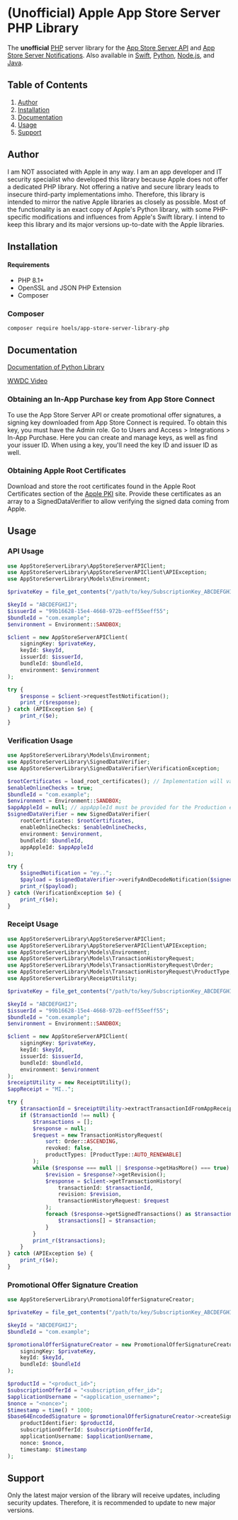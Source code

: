 # (Unofficial) Apple App Store Server PHP Library
The **unofficial** [PHP](https://github.com/hoels/app-store-server-library-php) server library for the
[App Store Server API](https://developer.apple.com/documentation/appstoreserverapi) and
[App Store Server Notifications](https://developer.apple.com/documentation/appstoreservernotifications).
Also available in
[Swift](https://github.com/apple/app-store-server-library-swift),
[Python](https://github.com/apple/app-store-server-library-python),
[Node.js](https://github.com/apple/app-store-server-library-node), and
[Java](https://github.com/apple/app-store-server-library-java).

## Table of Contents
1. [Author](#author)
2. [Installation](#installation)
3. [Documentation](#documentation)
4. [Usage](#usage)
5. [Support](#support)

## Author

I am NOT associated with Apple in any way. I am an app developer and IT security specialist who developed this library
because Apple does not offer a dedicated PHP library. Not offering a native and secure library leads to insecure
third-party implementations imho. Therefore, this library is intended to mirror the native Apple libraries as closely as
possible. Most of the functionality is an exact copy of Apple's Python library, with some PHP-specific modifications and
influences from Apple's Swift library. I intend to keep this library and its major versions up-to-date with the Apple
libraries.

## Installation

#### Requirements

- PHP 8.1+
- OpenSSL and JSON PHP Extension
- Composer

### Composer
```shell
composer require hoels/app-store-server-library-php
```

## Documentation

[Documentation of Python Library](https://apple.github.io/app-store-server-library-python/)

[WWDC Video](https://developer.apple.com/videos/play/wwdc2023/10143/)

### Obtaining an In-App Purchase key from App Store Connect

To use the App Store Server API or create promotional offer signatures, a signing key downloaded from App Store Connect
is required. To obtain this key, you must have the Admin role. Go to Users and Access > Integrations > In-App Purchase.
Here you can create and manage keys, as well as find your issuer ID. When using a key, you'll need the key ID and
issuer ID as well.

### Obtaining Apple Root Certificates

Download and store the root certificates found in the Apple Root Certificates section of the
[Apple PKI](https://www.apple.com/certificateauthority/) site. Provide these certificates as an array to a
SignedDataVerifier to allow verifying the signed data coming from Apple.

## Usage

### API Usage

```php
use AppStoreServerLibrary\AppStoreServerAPIClient;
use AppStoreServerLibrary\AppStoreServerAPIClient\APIException;
use AppStoreServerLibrary\Models\Environment;

$privateKey = file_get_contents("/path/to/key/SubscriptionKey_ABCDEFGHIJ.p8"); // Implementation will vary

$keyId = "ABCDEFGHIJ";
$issuerId = "99b16628-15e4-4668-972b-eeff55eeff55";
$bundleId = "com.example";
$environment = Environment::SANDBOX;

$client = new AppStoreServerAPIClient(
    signingKey: $privateKey,
    keyId: $keyId,
    issuerId: $issuerId,
    bundleId: $bundleId,
    environment: $environment
);

try {
    $response = $client->requestTestNotification();
    print_r($response);
} catch (APIException $e) {
    print_r($e);
}
```

### Verification Usage

```php
use AppStoreServerLibrary\Models\Environment;
use AppStoreServerLibrary\SignedDataVerifier;
use AppStoreServerLibrary\SignedDataVerifier\VerificationException;

$rootCertificates = load_root_certificates(); // Implementation will vary
$enableOnlineChecks = true;
$bundleId = "com.example";
$environment = Environment::SANDBOX;
$appAppleId = null; // appAppleId must be provided for the Production environment
$signedDataVerifier = new SignedDataVerifier(
    rootCertificates: $rootCertificates,
    enableOnlineChecks: $enableOnlineChecks,
    environment: $environment,
    bundleId: $bundleId,
    appAppleId: $appAppleId
);

try {
    $signedNotification = "ey..";
    $payload = $signedDataVerifier->verifyAndDecodeNotification($signedNotification);
    print_r($payload);
} catch (VerificationException $e) {
    print_r($e);
}
```

### Receipt Usage

```php
use AppStoreServerLibrary\AppStoreServerAPIClient;
use AppStoreServerLibrary\AppStoreServerAPIClient\APIException;
use AppStoreServerLibrary\Models\Environment;
use AppStoreServerLibrary\Models\TransactionHistoryRequest;
use AppStoreServerLibrary\Models\TransactionHistoryRequest\Order;
use AppStoreServerLibrary\Models\TransactionHistoryRequest\ProductType;
use AppStoreServerLibrary\ReceiptUtility;

$privateKey = file_get_contents("/path/to/key/SubscriptionKey_ABCDEFGHIJ.p8"); // Implementation will vary

$keyId = "ABCDEFGHIJ";
$issuerId = "99b16628-15e4-4668-972b-eeff55eeff55";
$bundleId = "com.example";
$environment = Environment::SANDBOX;

$client = new AppStoreServerAPIClient(
    signingKey: $privateKey,
    keyId: $keyId,
    issuerId: $issuerId,
    bundleId: $bundleId,
    environment: $environment
);
$receiptUtility = new ReceiptUtility();
$appReceipt = "MI..";

try {
    $transactionId = $receiptUtility->extractTransactionIdFromAppReceipt($appReceipt);
    if ($transactionId !== null) {
        $transactions = [];
        $response = null;
        $request = new TransactionHistoryRequest(
            sort: Order::ASCENDING,
            revoked: false,
            productTypes: [ProductType::AUTO_RENEWABLE]
        );
        while ($response === null || $response->getHasMore() === true) {
            $revision = $response?->getRevision();
            $response = $client->getTransactionHistory(
                transactionId: $transactionId,
                revision: $revision,
                transactionHistoryRequest: $request
            );
            foreach ($response->getSignedTransactions() as $transaction) {
                $transactions[] = $transaction;
            }
        }
        print_r($transactions);
    }
} catch (APIException $e) {
    print_r($e);
}
```

### Promotional Offer Signature Creation

```php
use AppStoreServerLibrary\PromotionalOfferSignatureCreator;

$privateKey = file_get_contents("/path/to/key/SubscriptionKey_ABCDEFGHIJ.p8"); // Implementation will vary

$keyId = "ABCDEFGHIJ";
$bundleId = "com.example";

$promotionalOfferSignatureCreator = new PromotionalOfferSignatureCreator(
    signingKey: $privateKey,
    keyId: $keyId,
    bundleId: $bundleId
);

$productId = "<product_id>";
$subscriptionOfferId = "<subscription_offer_id>";
$applicationUsername = "<application_username>";
$nonce = "<nonce>";
$timestamp = time() * 1000;
$base64EncodedSignature = $promotionalOfferSignatureCreator->createSignature(
    productIdentifier: $productId,
    subscriptionOfferId: $subscriptionOfferId,
    applicationUsername: $applicationUsername,
    nonce: $nonce,
    timestamp: $timestamp
);
```

## Support

Only the latest major version of the library will receive updates, including security updates. Therefore, it is
recommended to update to new major versions.
